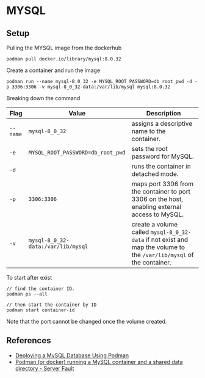 # MYSQL

## Setup

Pulling the MYSQL image from the dockerhub

```
podman pull docker.io/library/mysql:8.0.32
```

Create a container and run the image

```
podman run --name mysql-8_0_32 -e MYSQL_ROOT_PASSWORD=db_root_pwd -d -p 3306:3306 -v mysql-8_0_32-data:/var/lib/mysql mysql:8.0.32
```

Breaking down the command

| Flag     | Value                              | Description                                                                                                          |
| -------- | ---------------------------------- | -------------------------------------------------------------------------------------------------------------------- |
| `--name` | `mysql-8_0_32`                     | assigns a descriptive name to the container.                                                                         |
| `-e`     | `MYSQL_ROOT_PASSWORD=db_root_pwd`  | sets the root password for MySQL.                                                                                    |
| `-d`     |                                    | runs the container in detached mode.                                                                                 |
| `-p`     | `3306:3306`                        | maps port 3306 from the container to port 3306 on the host, enabling external access to MySQL.                       |
| `-v`     | `mysql-8_0_32-data:/var/lib/mysql` | create a volume called `mysql-8_0_32-data` if not exist and map the volume to the `/var/lib/mysql` of the container. |

To start after exist

```
// find the container ID.
podman ps --all

// then start the container by ID
podman start container-id
```

Note that the port cannot be changed once the volume created.

## References

- [Deploying a MySQL Database Using Podman](https://infotechys.com/deploying-mysql-using-podman)
- [Podman (or docker) running a MySQL container and a shared data directory - Server Fault](https://serverfault.com/questions/1110764/podman-or-docker-running-a-mysql-container-and-a-shared-data-directory)
